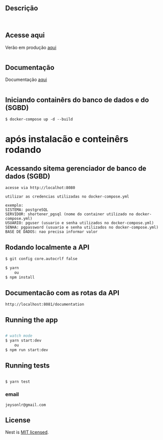 ## Descrição
```


```

## Acesse aqui
Verão em produção [aqui](https://wisershortener.herokuapp.com/api)

```

```

## Documentação
Documentação [aqui](https://wisershortener.herokuapp.com/documentation)


```

```


## Iniciando containêrs do banco de dados e do (SGBD)
```
$ docker-compose up -d --build

```
# após instalacão e conteinêrs rodando
## Acessando sitema gerenciador de banco de dados (SGBD)
```
acesse via http://localhot:8080

utilizar as credencias utilizadas no docker-compose.yml

exemplo:
SISTEMA: postgreSQL
SERVIDOR: shortener_pgsql (nome do container utilizado no docker-compose.yml)
USUARIO: pguser (usuario e senha utilizados no docker-compose.yml)
SENHA: pgpassword (usuario e senha utilizados no docker-compose.yml)
BASE DE DADOS: nao precisa informar valor

```

## Rodando localmente a API

```bash
$ git config core.autocrlf false

$ yarn
    ou
$ npm install
```

## Documentacão com as rotas da API
```
http://localhost:8081/documentation

```

## Running the app

```bash

# watch mode
$ yarn start:dev
    ou
$ npm run start:dev

```

## Running tests
```bash

$ yarn test
```

### email
``
jeysonlr@gmail.com
``

## License

Nest is [MIT licensed](LICENSE).
